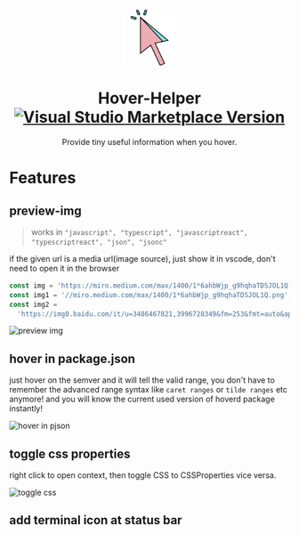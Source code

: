 <p align="center">
<img width="100" src='./images/icon.png' alt='icon'>
</p>

<h1 align="center">Hover-Helper
<a href="https://marketplace.visualstudio.com/items?itemName=HomyeeKing.hover-helper" target="__blank">
<img src="https://img.shields.io/visual-studio-marketplace/v/HomyeeKing.hover-helper.svg?color=blue&amp;label=VS%20Code%20Marketplace&logo=visual-studio-code" alt="Visual Studio Marketplace Version" />
</a>
</h1>

<p align="center">
Provide tiny useful information when you hover.
</p>

# Features

## preview-img

> works in `"javascript", "typescript", "javascriptreact", "typescriptreact", "json", "jsonc"`

if the given url is a media url(image source), just show it in vscode, don't need to open it in the browser

```js
const img = 'https://miro.medium.com/max/1400/1*6ahbWjp_g9hqhaTDSJOL1Q.png'; // whole url
const img1 = '//miro.medium.com/max/1400/1*6ahbWjp_g9hqhaTDSJOL1Q.png'; // omit protocol, pretend it's https by default
const img2 =
  'https://img0.baidu.com/it/u=3486467821,3996728349&fm=253&fmt=auto&app=138&f=JPEG?w=500&h=500'; // infer from response header
```

![preview img](https://user-images.githubusercontent.com/49113249/231378269-b1338286-8468-4f6c-8296-f77e965774fb.gif)

## hover in package.json

just hover on the semver and it will tell the valid range, you don't have to remember the advanced range syntax like `caret ranges` or `tilde ranges` etc anymore!
and you will know the current used version of hoverd package instantly!

![hover in pjson](https://user-images.githubusercontent.com/49113249/231374832-99dc007b-047a-463f-9d25-df58f104a04b.gif)

## toggle css properties

right click to open context, then toggle CSS to CSSProperties vice versa.

![toggle css](https://user-images.githubusercontent.com/49113249/231377555-2cc78bf1-bc32-4898-a6ac-bd090b773a2c.gif)


## add terminal icon at status bar
